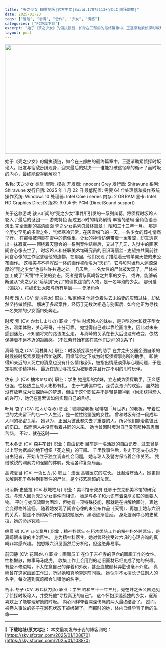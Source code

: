 ```yaml
---
title: "天之少女 HD重制版|官方中文|Build.17075113+全DLC|解压即撸|"
date: 2025-01-23
tags: ["冒险", "剧情", "合作", "少女", "情感"]
categories: ["PC游戏下载"]
excerpt: "始于《壳之少女》的偏执锁链，如今在三部曲的最终篇章中，正逐渐勒紧侦探时坂玲人。旧友与宿敌纷纷现身，迎来最后的对决——谁能打破这宿命的循环？而时坂的内心，最终能否得到解脱？ 名称: 天之少女 类型: 冒险, 模拟 开发商: Innocent Grey 发行商: Shiravune 系列: Shirav&hellip;"
layout: post
---
```


<img class="aligncenter size-full wp-image-108858" src="https://sky.sfcrom.com/wp-content/uploads/2025/01/2025012315174417.webp" alt="" width="616" height="353" />

始于《壳之少女》的偏执锁链，如今在三部曲的最终篇章中，正逐渐勒紧侦探时坂玲人。旧友与宿敌纷纷现身，迎来最后的对决——谁能打破这宿命的循环？而时坂的内心，最终能否得到解脱？

名称: 天之少女
类型: 冒险, 模拟
开发商: Innocent Grey
发行商: Shiravune
系列: Shiravune
发行日期: 2025 年 1 月 22 日
最低配置:
需要 64 位处理器和操作系统
操作系统: Windows 10
处理器: Intel Core i series
内存: 2 GB RAM
显卡: Intel HD Graphics
DirectX 版本: 9.0
声卡: PCM (DirectSound support)

关于这款游戏
骇人听闻的“壳之少女”事件所引发的一系列纠葛，将侦探时坂玲人卷入了最后的谜团——
游戏特色
超过五小时的精彩剧情
丰富的结局
全角色语音演出
完全重制的高清画面
壳之少女系列的最终篇章！
昭和三十三年一月。
那是个历史罕见的多雪之冬，气候寒冷异常。在灰雪纷飞的一天，一名少女的葬礼悄然举行。
在那幅被包裹在雪中的遗像里，少女的神情仿佛带着一丝羞涩，却又透露出一抹寂寞——
围绕着天惠会的一系列案件结束后，又过了几天，入狱中的画家间宫心像去世了。
时坂玲人和任职美术馆研究员的旧识玛丽丝・史黛拉共同前往间宫心像的工作室整理他的遗物，在那里，他们发现了描绘着无臂单翼天使的未公布画作。
这幅美与不祥浑然一体的画作被命名为“天罚”，它与和时坂玲人渊源深厚的“壳之少女”也有些许共通之处。
几天后，一名女性的尸体被发现了，尸体被加工成了“天罚”中天使的姿态。死者是曾与真崎智之共事的女子。
或许，能够斩断这从“壳之少女”延续到“天罚”的偏执连锁的人物，是一名年幼的少女。
那份爱〈偏执〉，将编织出太阳与所有星辰——
登场角色

时坂 玲人 (CV: 髭内悪太)
职业：私家侦探
他背负着失去未婚妻的灰暗过往，却依然坚持做侦探。
解决了多起案件，经历了无数次相遇与别离后，如今他正为寻找一名失踪的少女而四处奔走。

时坂 紫 (CV: かわしまりの)
职业：学生
时坂玲人的妹妹，是典型的大和抚子型女孩，温柔体贴，关心哥哥，十分可靠。
她觉得自己难以靠绘画维生，因此对未来感到迷茫，不知道将来的路该怎么走。
与真崎的关系在长大后也没有改变，依然保持着不远不近的距离感。（不过紫开始有些在意他们之间的关系了）

真崎 智之 (CV: 河村眞人)
职业：时坂侦探事务所的助手
在井之头公园企图自杀的时候被时坂紫发现并帮忙送医。因缘际会之下成为时坂侦探事务所的助手。
即使得知亲近的人死亡的消息也没有什么情绪起伏，被指出情感淡薄与心理问题，于是定期就诊精神科。
最近在协助寻找成为犯罪者并且行踪不明的儿时玩伴。

佐东 步 (CV: 柚木かなめ)
职业：学生
她是紫的学妹，立志成为侦探助手。正义感很强，性格热血且待人彬彬有礼。
由于气质偏中性，深受女孩子的欢迎。
虽然她没有放弃成为侦探助手的梦想，但由于这个职位并不是轻易能得到（尚未获得玲人的许可），她仍在思索该如何实现自己的目标。

叶月 杏子 (CV: 柚木かなめ)
职业：咖啡店老板
咖啡店「月世界」的老板。守着过世的丈夫留下的店一个人生活，是一位性格坚强的女性。
曾和时坂有过一段成年人间的秘密关系。
她以为，正因为彼此都失去了重要的人，所以他们能治愈彼此的伤口。
然而两人并没有看着共同的未来。
她也曾因时坂对自己没有那种意思而苦恼。
不过，就在这时——

苍木冬史 (CV: 森井花音)
职业：自由记者
目前是一名活跃的自由记者，过去曾是以上野为据点的地下组织「死之腕」的干部。
千里教事件后，冬史下定决心成为自由记者，开始专注于独立调查社会问题。
她与玲人及警方保持着合作关系。
凭借敏锐的洞察力和强健的体魄，处理各种复杂局面。

高城夏目 (CV: 一色ヒカル)
职业：法医
高城医院的院长。
比起治疗活人，她更擅长解剖死于各种刑事案件的尸体，是个技艺高超的法医。

玛丽斯·史黛拉 (CV: 秋城柚月)
职业：美术馆研究员
任职于东京都美术馆的研究员。与玲人因为壳之少女事件而相识。
她是与冬子和六识有着深厚关联的重要人物。
平时与她交流颇为困难，但她有一项特殊技能，那就是在讲解绘画时，表达会变得格外流畅。
随着她发现了间宫心像的未公布作品《天罚》，再加上她与六识的关系，接连不断的案件开始围绕她展开，黑暗逐渐蔓延。
身处漩涡中心的史黛拉，她的命运究竟——

绵贯 枫 (CV: ひな葉月)
职业：精神科医生
在朽木医院工作的精神科外聘医生，是真崎跟未散的主治医生。
身为精神科医生，她对曾经接受过六识的心理咨询的真崎非常感兴趣。
她想跟六识见面然后分析他，但这绝非易事。

前园静 (CV: 花園めい)
职业：画廊员工
在位于吉祥寺的笹仓的画廊工作的女性。性格懒散，做事马马虎虎。
收集工作上会用到的老旧画材已经变成了她的兴趣。
有些不修边幅，不太在意自己的穿着和外表，甚至连被颜料弄脏也毫不介意。
真崎曾在这家画廊工作过，所以她和真崎算是前同事。
她似乎不太擅长记住别人的名字，每次遇到真崎都会叫错他的名字。

朽木 冬子 (CV: あじ秋刀魚)
职业：学生
昭和三十一年三月，她在井之头公园遇见了侦探时坂玲人，并委托他“寻找真正的自己”。
这个怀抱深邃孤独的少女，逐渐喜欢上了能够理解她的时坂。
内心同样带着深深伤痛的两人最终结合了。
然而，被卷入事故的冬子在濒死状态下被绑架了。
而那时的她，体内已经孕育了新的生命——

---
📖 **下载地址/原文地址：** 本文最初发布于我的博客网站：[https://sky.sfcrom.com/2025/01/108870](https://sky.sfcrom.com/2025/01/108870)

